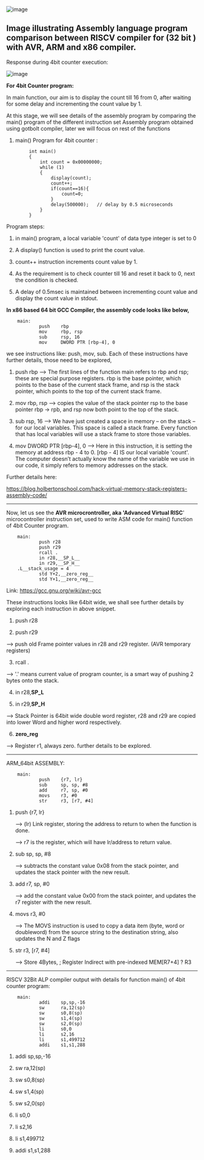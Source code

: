 ![image](https://github.com/pavankumarka/RISCV-Hardware_Design_Program_by_VSD/assets/22821014/f2383670-e297-4933-8d76-4f5d6a01ab7e)


Image illustrating Assembly language program comparison between RISCV compiler for (32 bit ) with AVR, ARM and x86 compiler.
-----------------------------------------------------------------------------------------------------------------------------

Response during 4bit counter execution:

![image](https://github.com/pavankumarka/RISCV-Hardware_Design_Program_by_VSD/assets/22821014/290a9496-4a44-4c1d-937b-78babf8fe3e9)


**For 4bit Counter program:** 

In main function, our aim is to display the count till 16 from 0, after waiting for some delay and incrementing the count value by 1.

At this stage, we will see details of the assembly program by comparing the main() program of the different instruction set Assembly program obtained using gotbolt
compiler, later we will focus on rest of the functions

1. main() Program for 4bit counter :

			int main()
			{
				int count = 0x00000000;
				while (1)
				{
					display(count);
					count++;
			        if(count==16){
			            count=0;
			        }
					delay(500000);   // delay by 0.5 microseconds
				}
			}


Program steps: 

1. in main() program, a local variable 'count' of data type integer is set to 0

2. A display() function is used to print the count value.

3. count++ instruction increments count value by 1.

4. As the requirement is to check counter till 16 and reset it back to 0, next the condition is checked.

5. A delay of 0.5msec is maintained between incrementing count value and display the count value in stdout.  


**In x86 based 64 bit GCC Compiler, the assembly code looks like below,**

		main:
		        push    rbp
		        mov     rbp, rsp
		        sub     rsp, 16
		        mov     DWORD PTR [rbp-4], 0


we see instructions like: push, mov, sub. Each of these instructions have further details, those need to be explored,

1. push rbp
--> The first lines of the function main refers to rbp and rsp; these are special purpose registers. rbp is the base pointer, which points to the base of the 
current stack frame, and rsp is the stack pointer, which points to the top of the current stack frame.

2. mov rbp, rsp 
--> copies the value of the stack pointer rsp to the base pointer rbp -> rpb, and rsp now both point to the top of the stack.

3. sub     rsp, 16
--> We have just created a space in memory – on the stack – for our local variables. This space is called a stack frame. Every function that has local variables will use a stack frame to store those variables.

4. mov     DWORD PTR [rbp-4], 0
-->  Here in this instruction, it is setting the memory at address rbp - 4 to 0. [rbp - 4] IS our local variable 'count'. The computer doesn’t actually know the name of the variable we use in our code, it simply refers to memory addresses on the stack.


Further details here: 

https://blog.holbertonschool.com/hack-virtual-memory-stack-registers-assembly-code/ 

--------------------------------------------------------------------------------------------------------------------------------------------

Now, let us see the **AVR microcrontroller, aka 'Advanced Virtual RISC**' microcontroller instruction set, used to write ASM code for main() function of 4bit Counter program.  
		
		main:
		        push r28
		        push r29
		        rcall .
		        in r28,__SP_L__
		        in r29,__SP_H__
		.L__stack_usage = 4
		        std Y+2,__zero_reg__
		        std Y+1,__zero_reg__
				

Link: https://gcc.gnu.org/wiki/avr-gcc 

These instructions looks like 64bit wide, we shall see further details by exploring each instruction in above snippet.

1. push r28

2. push r29

--> push old Frame pointer values in r28 and r29 register. (AVR temporary registers)

3. rcall .
  
--> '.' means current value of program counter, is a smart way of pushing 2 bytes onto the stack.

4. in r28,__SP_L__
   
5. in r29,__SP_H__

--> Stack Pointer is 64bit wide double word register, r28 and r29 are copied into lower Word and higher word respectively.

6. __zero_reg__

--> Register r1, always zero. further details to be explored.

-----------------------------------------------------------------------------------------------------------------------------------------

ARM_64bit ASSEMBLY:

		main:
		        push    {r7, lr}
		        sub     sp, sp, #8
		        add     r7, sp, #0
		        movs    r3, #0
		        str     r3, [r7, #4]


1. push   {r7, lr}

   -->  (lr) Link register, storing the address to return to when the function is done.

   --> r7 is the register, which will have lr/address to return value.

2. sub    sp, sp, #8

   --> subtracts the constant value 0x08 from the stack pointer, and updates the stack pointer with the new result.

3. add    r7, sp, #0

   -->  add the constant value 0x00 from the stack pointer, and updates the r7 register with the new result.

4. movs r3, #0

   --> The MOVS instruction is used to copy a data item (byte, word or doubleword) from the source string to the destination string,
   also updates the N and Z flags

5. str     r3, [r7, #4]

   -->  Store 4Bytes, ; Register Indirect with pre-indexed MEM[R7+4] ? R3

-----------------------------------------------------------------------------------------------------------------------------------------

RISCV 32Bit ALP compiler output with details for function main() of 4bit counter program:
		
		main:
		        addi    sp,sp,-16
		        sw      ra,12(sp)
		        sw      s0,8(sp)
		        sw      s1,4(sp)
		        sw      s2,0(sp)
		        li      s0,0
		        li      s2,16
		        li      s1,499712
		        addi    s1,s1,288


1. addi    sp,sp,-16

2. sw      ra,12(sp)
3. sw      s0,8(sp)
4. sw      s1,4(sp)
5. sw      s2,0(sp)

6. li      s0,0
7. li      s2,16
8. li      s1,499712
9. addi    s1,s1,288


